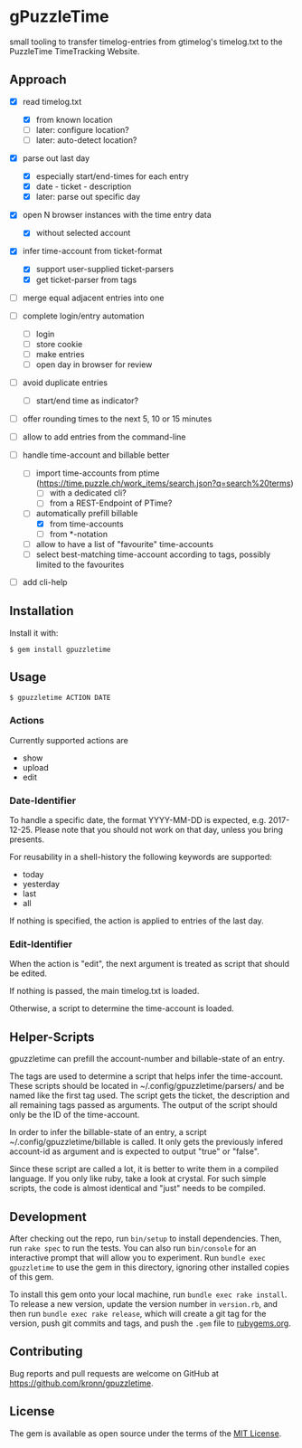 # gPuzzleTime

small tooling to transfer timelog-entries from gtimelog's timelog.txt to the PuzzleTime TimeTracking Website.

## Approach

- [x] read timelog.txt
  - [x] from known location
  - [ ] later: configure location?
  - [ ] later: auto-detect location?
- [x] parse out last day
  - [x] especially start/end-times for each entry
  - [x] date - ticket - description
  - [x] later: parse out specific day
- [x] open N browser instances with the time entry data
  - [x] without selected account
- [x] infer time-account from ticket-format
  - [x] support user-supplied ticket-parsers
  - [x] get ticket-parser from tags
- [ ] merge equal adjacent entries into one
- [ ] complete login/entry automation
  - [ ] login
  - [ ] store cookie
  - [ ] make entries
  - [ ] open day in browser for review
- [ ] avoid duplicate entries
  - [ ] start/end time as indicator?
- [ ] offer rounding times to the next 5, 10 or 15 minutes
- [ ] allow to add entries from the command-line
- [ ] handle time-account and billable better
  - [ ] import time-accounts from ptime (https://time.puzzle.ch/work_items/search.json?q=search%20terms)
    - [ ] with a dedicated cli?
    - [ ] from a REST-Endpoint of PTime?
  - [ ] automatically prefill billable
    - [x] from time-accounts
    - [ ] from *-notation
  - [ ] allow to have a list of "favourite" time-accounts
  - [ ] select best-matching time-account according to tags, possibly limited to the favourites
- [ ] add cli-help


## Installation

Install it with:

    $ gem install gpuzzletime

## Usage

    $ gpuzzletime ACTION DATE

### Actions

Currently supported actions are

- show
- upload
- edit

### Date-Identifier

To handle a specific date, the format YYYY-MM-DD is expected, e.g. 2017-12-25. Please note that you should not work on that day, unless you bring presents.

For reusability in a shell-history the following keywords are supported:

- today
- yesterday
- last
- all

If nothing is specified, the action is applied to entries of the last day.

### Edit-Identifier

When the action is "edit", the next argument is treated as script that should be edited.

If nothing is passed, the main timelog.txt is loaded.

Otherwise, a script to determine the time-account is loaded.

## Helper-Scripts

gpuzzletime can prefill the account-number and billable-state of an entry.

The tags are used to determine a script that helps infer the time-account.
These scripts should be located in ~/.config/gpuzzletime/parsers/ and be named
like the first tag used. The script gets the ticket, the description and all
remaining tags passed as arguments. The output of the script should only be the
ID of the time-account.

In order to infer the billable-state of an entry, a script
~/.config/gpuzzletime/billable is called. It only gets the previously infered
account-id as argument and is expected to output "true" or "false".

Since these script are called a lot, it is better to write them in a compiled
language. If you only like ruby, take a look at crystal. For such simple
scripts, the code is almost identical and "just" needs to be compiled.

## Development

After checking out the repo, run `bin/setup` to install dependencies. Then, run
`rake spec` to run the tests. You can also run `bin/console` for an interactive
prompt that will allow you to experiment. Run `bundle exec gpuzzletime` to use
the gem in this directory, ignoring other installed copies of this gem.

To install this gem onto your local machine, run `bundle exec rake install`. To
release a new version, update the version number in `version.rb`, and then run
`bundle exec rake release`, which will create a git tag for the version, push
git commits and tags, and push the `.gem` file to
[rubygems.org](https://rubygems.org).

## Contributing

Bug reports and pull requests are welcome on GitHub at https://github.com/kronn/gpuzzletime.


## License

The gem is available as open source under the terms of the [MIT License](http://opensource.org/licenses/MIT).
